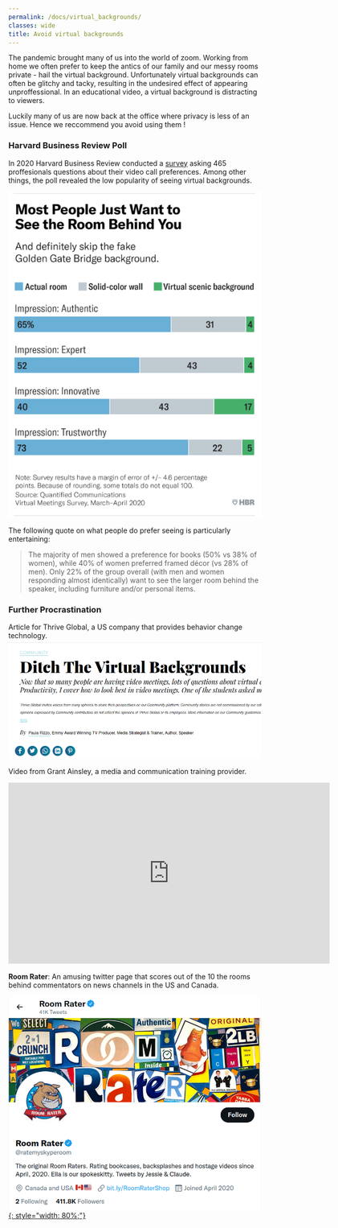```yaml
---
permalink: /docs/virtual_backgrounds/
classes: wide
title: Avoid virtual backgrounds
---
```


The pandemic brought many of us into the world of zoom. Working from home we often prefer to keep the antics of our family and our messy rooms private - hail the virtual background. 
Unfortunately virtual backgrounds can often be glitchy and tacky, resulting in the undesired effect of appearing unproffessional. In an educational video, a virtual background is distracting to viewers. 

Luckily many of us are now back at the office where privacy is less of an issue. 
Hence we reccommend you avoid using them !

### Harvard Business Review Poll 

In 2020 Harvard Business Review conducted a [survey](https://hbr.org/2020/06/dress-for-the-remote-job-you-want) asking 465 proffesionals questions about their video call preferences. 
Among other things, the poll revealed the low popularity of seeing virtual backgrounds.

[![HBR Poll](/assets/img/hbr.png)](https://hbr.org/2020/06/dress-for-the-remote-job-you-want  "Click to read full article")

The following quote on what people do prefer seeing is particularly entertaining:

> The majority of men showed a preference for books (50% vs 38% of women), while 40% of women preferred framed décor (vs 28% of men). Only 22% of the group overall (with men and women responding almost identically) want to see the larger room behind the speaker, including furniture and/or personal items.

### Further Procrastination

Article for Thrive Global, a US company that provides behavior change technology.
[![Thrive Global Article](/assets/img/thriveglobal.png)](https://thriveglobal.com/stories/ditch-the-virtual-backgrounds/ "Click to Read")

Video from Grant Ainsley, a media and communication training provider. 
<iframe src="https://player.vimeo.com/video/517261804?h=26de3f2a2e" width="640" height="360" frameborder="0" allow="autoplay; fullscreen; picture-in-picture" allowfullscreen></iframe><br>

**Room Rater**: An amusing twitter page that scores out of the 10 the rooms behind commentators on news channels in the US and Canada. 

[![Room rater](/assets/img/room_rater.png){: style="width: 80%;"}](https://twitter.com/ratemyskyperoom?lang=en "Link to twitter page")
